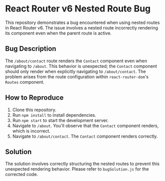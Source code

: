 # React Router v6 Nested Route Bug

This repository demonstrates a bug encountered when using nested routes in React Router v6. The issue involves a nested route incorrectly rendering its component even when the parent route is active. 

## Bug Description

The `/about/contact` route renders the `Contact` component even when navigating to `/about`.  This behavior is unexpected; the `Contact` component should only render when explicitly navigating to `/about/contact`.  The problem arises from the route configuration within `react-router-dom`'s `Routes` component.

## How to Reproduce

1. Clone this repository.
2. Run `npm install` to install dependencies.
3. Run `npm start` to start the development server.
4. Navigate to `/about`. You'll observe that the `Contact` component renders, which is incorrect.
5. Navigate to `/about/contact`. The `Contact` component renders correctly.

## Solution

The solution involves correctly structuring the nested routes to prevent this unexpected rendering behavior. Please refer to `bugSolution.js` for the corrected code.